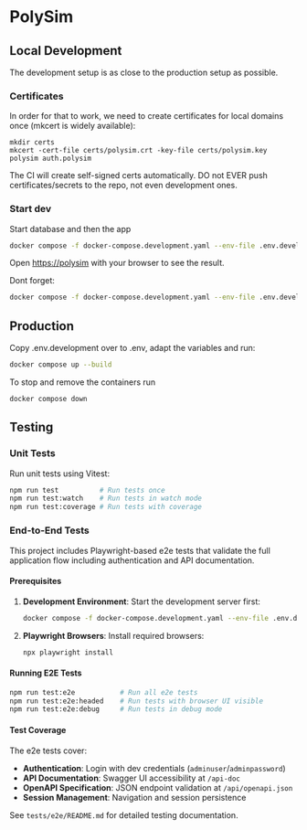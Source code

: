 # PolySim

## Local Development

The development setup is as close to the production setup as possible.

### Certificates

In order for that to work, we need to create certificates for local domains once (mkcert is widely available):

```
mkdir certs
mkcert -cert-file certs/polysim.crt -key-file certs/polysim.key polysim auth.polysim
```

The CI will create self-signed certs automatically. DO not EVER push certificates/secrets to the repo, not even development ones.

### Start dev

Start database and then the app

```sh
docker compose -f docker-compose.development.yaml --env-file .env.development up --build
```

Open [https://polysim](https://polysim) with your browser to see the result.

Dont forget:

```sh
docker compose -f docker-compose.development.yaml --env-file .env.development --volumes down
```

## Production

Copy .env.development over to .env, adapt the variables and run:

```sh
docker compose up --build
```

To stop and remove the containers run

```sh
docker compose down
```

## Testing

### Unit Tests

Run unit tests using Vitest:

```bash
npm run test          # Run tests once
npm run test:watch    # Run tests in watch mode
npm run test:coverage # Run tests with coverage
```

### End-to-End Tests

This project includes Playwright-based e2e tests that validate the full application flow including authentication and API documentation.

#### Prerequisites

1. **Development Environment**: Start the development server first:

    ```bash
    docker compose -f docker-compose.development.yaml --env-file .env.development up --build
    ```

2. **Playwright Browsers**: Install required browsers:
    ```bash
    npx playwright install
    ```

#### Running E2E Tests

```bash
npm run test:e2e           # Run all e2e tests
npm run test:e2e:headed    # Run tests with browser UI visible
npm run test:e2e:debug     # Run tests in debug mode
```

#### Test Coverage

The e2e tests cover:

- **Authentication**: Login with dev credentials (`adminuser`/`adminpassword`)
- **API Documentation**: Swagger UI accessibility at `/api-doc`
- **OpenAPI Specification**: JSON endpoint validation at `/api/openapi.json`
- **Session Management**: Navigation and session persistence

See `tests/e2e/README.md` for detailed testing documentation.
